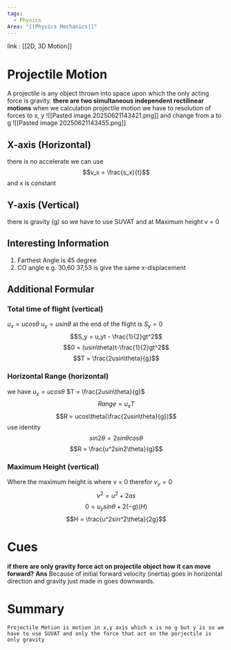 ```yaml
---
tags:
  - Physics
Area: "[[Physics Mechanics]]"
---
```

link : [[2D, 3D Motion]]
# Projectile Motion
A projectile is any object thrown into space upon which the only acting force is gravity.
**there are two simultaneous independent rectilinear motions** when we calculation projectile motion we have to resolution of forces to x, y
![[Pasted image 20250621143421.png]]
and change from a to g
![[Pasted image 20250621143455.png]]
## X-axis (Horizontal)
there is no accelerate we can use $$v_x = \frac{s_x}{t}$$ and x is constant
## Y-axis (Vertical)
there is gravity (g) so we have to use SUVAT and at Maximum height v = 0
## Interesting Information
1. Farthest Angle is 45 degree
2. CO angle e.g. 30,60 37,53 is give the same x-displacement
## Additional Formular
### Total time of flight (vertical)
$u_x = ucos\theta$ 
$u_y = usin\theta$ 
at the end of the flight is $S_y = 0$
$$S_y = u_yt - \frac{1}{2}gt^2$$
$$0 = (usin\theta)t-\frac{1}{2}gt^2$$
$$T = \frac{2usin\theta}{g}$$
### Horizontal Range (horizontal)
we have $u_x = ucos\theta$ 
$T = \frac{2usin\theta}{g}$ 
$$Range = u_xT$$
$$R = ucos\theta(\frac{2usin\theta}{g})$$
use identity
$$sin2θ=2sinθcosθ$$
$$R = \frac{u^2sin2\theta}{g}$$
### Maximum Height (vertical)
Where the maximum height is where v = 0 therefor $v_y = 0$ 
$$v^2 = u^2+2as$$
$$0 = u_ysin\theta+2(-g)(H)$$
$$H = \frac{u^2sin^2\theta}{2g}$$
# Cues
**if there are only gravity force act on projectile object how it can move forward?**
**Ans** Because of initial forward velocity (inertia) goes in horizontal direction and gravity just made in goes downwards.
# Summary
```
Projectile Motion is motion in x,y axis which x is no g but y is so we have to use SUVAT and only the force that act on the porjectile is only gravity 
```